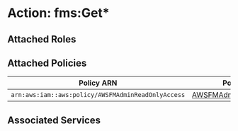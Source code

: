 # Action: fms:Get*

## Attached Roles

## Attached Policies

| Policy ARN | Policy Name |
|------------|-------------|
| `arn:aws:iam::aws:policy/AWSFMAdminReadOnlyAccess` | [AWSFMAdminReadOnlyAccess](../policies.md#awsfmadminreadonlyaccess) |

## Associated Services


